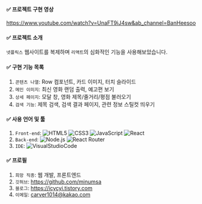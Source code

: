 #### ✅ 프로젝트 구현 영상

https://www.youtube.com/watch?v=UnaFT9iJ4sw&ab_channel=BanHeesoo

#### ✅ 프로젝트 소개

`넷플릭스` 웹사이트를 복제하며 `리액트`의 심화적인 기능을 사용해보았습니다.

#### ✅ 구현 기능 목록

1. `콘텐츠 나열`: Row 컴포넌트, 카드 이미지, 터치 슬라이드
2. `메인 이미지`: 최신 영화 랜덤 출력, 예고편 보기
3. `상세 페이지`: 모달 창, 영화 제목/줄거리/평점 불러오기
4. `검색 기능`: 제목 검색, 검색 결과 페이지, 관련 정보 스틸컷 띄우기

#### ✅ 사용 언어 및 툴

1. `Front-end`: <img alt="HTML5" src="https://img.shields.io/badge/html5-%23E34F26.svg?style=for-the-badge&logo=html5&logoColor=white"/> <img alt="CSS3" src="https://img.shields.io/badge/css3-%231572B6.svg?style=for-the-badge&logo=css3&logoColor=white"/> <img alt="JavaScript" src="https://img.shields.io/badge/javascript-%23323330.svg?style=for-the-badge&logo=javascript&logoColor=%23F7DF1E"/> <img alt="React" src="https://img.shields.io/badge/react-%2320232a.svg?style=for-the-badge&logo=react&logoColor=%2361DAFB"/>
2. `Back-end`: <img alt="Node.js" src="https://img.shields.io/badge/Node.js-339933.svg?style=for-the-badge&logo=Node.js&logoColor=white"/> <img alt="React Router" src="https://img.shields.io/badge/React Router-black.svg?style=for-the-badge&logo=React Router&logoColor=CA4245"/>
3. `IDE`: <img alt="VisualStudioCode" src="https://img.shields.io/badge/VisualStudioCode-007ACC.svg?style=for-the-badge&logo=VisualStudioCode&logoColor=white"/>

#### ✅ 프로필

1. `희망 직종`: 웹 개발, 프론트엔드
2. `깃허브`: https://github.com/minumsa
3. `블로그`: https://icycyi.tistory.com
4. `이메일`: carver1014@kakao.com
